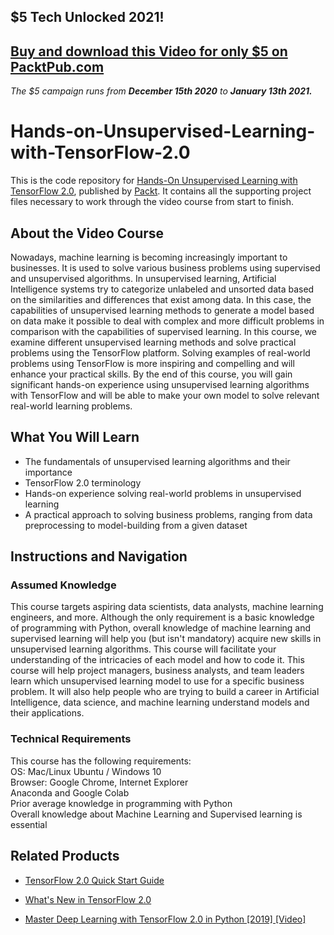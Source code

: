 ## $5 Tech Unlocked 2021!
[Buy and download this Video for only $5 on PacktPub.com](https://www.packtpub.com/product/hands-on-unsupervised-learning-with-tensorflow-2-0-video/9781789952520)
-----
*The $5 campaign         runs from __December 15th 2020__ to __January 13th 2021.__*

# Hands-on-Unsupervised-Learning-with-TensorFlow-2.0

This is the code repository for [
Hands-On Unsupervised Learning with TensorFlow 2.0](https://www.packtpub.com/big-data-and-business-intelligence/hands-unsupervised-learning-tensorflow-20-video), published by [Packt](https://www.packtpub.com/?utm_source=github). It contains all the supporting project files necessary to work through the video course from start to finish.

## About the Video Course
Nowadays, machine learning is becoming increasingly important to businesses. It is used to solve various business problems using supervised and unsupervised algorithms. In unsupervised learning, Artificial Intelligence systems try to categorize unlabeled and unsorted data based on the similarities and differences that exist among data. In this case, the capabilities of unsupervised learning methods to generate a model based on data make it possible to deal with complex and more difficult problems in comparison with the capabilities of supervised learning. In this course, we examine different unsupervised learning methods and solve practical problems using the TensorFlow platform. Solving examples of real-world problems using TensorFlow is more inspiring and compelling and will enhance your practical skills.
By the end of this course, you will gain significant hands-on experience using unsupervised learning algorithms with TensorFlow and will be able to make your own model to solve relevant real-world learning problems.

<H2>What You Will Learn</H2>
<DIV class=book-info-will-learn-text>
<UL>
<LI>The fundamentals of unsupervised learning algorithms and their importance
<LI>TensorFlow 2.0 terminology
<LI>Hands-on experience solving real-world problems in unsupervised learning
<LI>A practical approach to solving business problems, ranging from data preprocessing to model-building from a given dataset
</LI></UL></DIV>

## Instructions and Navigation
### Assumed Knowledge
This course targets aspiring data scientists, data analysts, machine learning engineers, and more. Although the only requirement is a basic knowledge of programming with Python, overall knowledge of machine learning and supervised learning will help you (but isn't mandatory) acquire new skills in unsupervised learning algorithms. This course will facilitate your understanding of the intricacies of each model and how to code it.
This course will help project managers, business analysts, and team leaders learn which unsupervised learning model to use for a specific business problem. It will also help people who are trying to build a career in Artificial Intelligence, data science, and machine learning understand models and their applications.

### Technical Requirements
This course has the following requirements:<br/>
OS: Mac/Linux Ubuntu / Windows 10<br/>
Browser: Google Chrome, Internet Explorer<br/>
Anaconda and Google Colab <br/>
Prior average knowledge in programming with Python <br/>
Overall knowledge about Machine Learning and Supervised learning is essential <br/> 






## Related Products
* [TensorFlow 2.0 Quick Start Guide](https://www.packtpub.com/big-data-and-business-intelligence/tensorflow-20-quick-start-guide)

* [What's New in TensorFlow 2.0](https://www.packtpub.com/data/what-s-new-in-tensorflow-2-0)

* [Master Deep Learning with TensorFlow 2.0 in Python [2019] [Video]](https://www.packtpub.com/data/master-deep-learning-with-tensorflow-2-0-in-python-2019-video)
